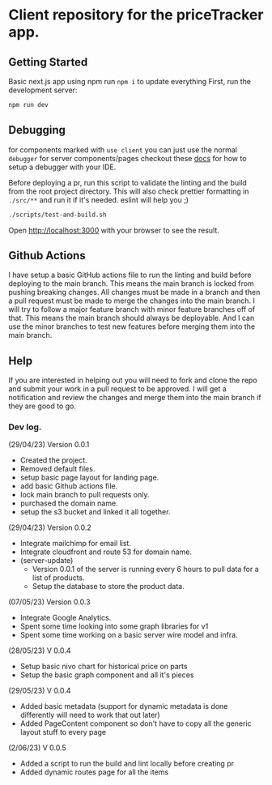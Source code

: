 # Client repository for the priceTracker app.

## Getting Started

Basic next.js app using npm run `npm i` to update everything
First, run the development server:

```bash
npm run dev
```

## Debugging
for components marked with `use client` you can just use the normal `debugger`
for server components/pages checkout these [docs](https://nextjs.org/docs/pages/building-your-application/configuring/debugging) for how to setup a debugger with your IDE.


Before deploying a pr, run this script to validate the linting and the build from the root project directory.
This will also check prettier formatting in `./src/**` and run it if it's needed. eslint will help you ;)
```bash
./scripts/test-and-build.sh
```

Open [http://localhost:3000](http://localhost:3000) with your browser to see the result.

## Github Actions
I have setup a basic GitHub actions file to run the linting and build before deploying to the main branch. 
This means the main branch is locked from pushing breaking changes. 
All changes must be made in a branch and then a pull request must be made to merge the changes into the main branch.
I will try to follow a major feature branch with minor feature branches off of that.
This means the main branch should always be deployable. And I can use the minor branches to test new features before merging them into the main branch.

## Help
If you are interested in helping out you will need to fork and clone the repo and submit your work in a pull request to be approved.
I will get a notification and review the changes and merge them into the main branch if they are good to go.

### Dev log.

(29/04/23) Version 0.0.1
- Created the project.
- Removed default files.
- setup basic page layout for landing page.
- add basic Github actions file.
- lock main branch to pull requests only.
- purchased the domain name.
- setup the s3 bucket and linked it all together.

(29/04/23) Version 0.0.2
- Integrate mailchimp for email list.
- Integrate cloudfront and route 53 for domain name.
- (server-update)
    - Version 0.0.1 of the server is running every 6 hours to pull data for a list of products.
    - Setup the database to store the product data.

(07/05/23) Version 0.0.3
- Integrate Google Analytics.
- Spent some time looking into some graph libraries for v1
- Spent some time working on a basic server wire model and infra.

(28/05/23) V 0.0.4
- Setup basic nivo chart for historical price on parts
- Setup the basic graph component and all it's pieces

(29/05/23) V 0.0.4
- Added basic metadata (support for dynamic metadata is done differently will need to work that out later)
- Added PageContent component so don't have to copy all the generic layout stuff to every page

(2/06/23) V 0.0.5
- Added a script to run the build and lint locally before creating pr
- Added dynamic routes page for all the items 

